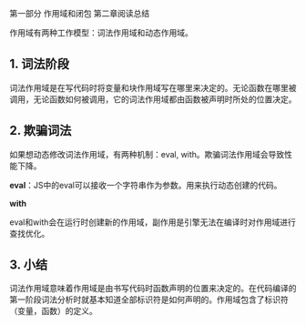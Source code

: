 第一部分 作用域和闭包 第二章阅读总结

作用域有两种工作模型：词法作用域和动态作用域。

## 1. 词法阶段

词法作用域是在写代码时将变量和块作用域写在哪里来决定的。无论函数在哪里被调用，无论函数如何被调用，它的词法作用域都由函数被声明时所处的位置决定。

## 2. 欺骗词法

如果想动态修改词法作用域，有两种机制：eval, with。欺骗词法作用域会导致性能下降。

**eval**：JS中的eval可以接收一个字符串作为参数。用来执行动态创建的代码。

**with**

eval和with会在运行时创建新的作用域，副作用是引擎无法在编译时对作用域进行查找优化。

## 3. 小结

词法作用域意味着作用域是由书写代码时函数声明的位置来决定的。在代码编译的第一阶段词法分析时就基本知道全部标识符是如何声明的。作用域包含了标识符（变量，函数）的定义。





